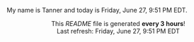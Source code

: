 My name is Tanner and today is Friday, June 27, 9:51 PM EDT.

<p align="center">This <i>README</i> file is generated <b>every 3 hours</b>!</br>Last refresh: Friday, June 27, 9:51 PM EDT<br /></p>
